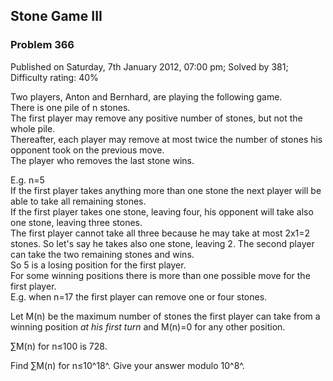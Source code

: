 Stone Game III
--------------

### Problem 366

Published on Saturday, 7th January 2012, 07:00 pm; Solved by 381;
Difficulty rating: 40%

Two players, Anton and Bernhard, are playing the following game.\
 There is one pile of n stones.\
 The first player may remove any positive number of stones, but not the
whole pile.\
 Thereafter, each player may remove at most twice the number of stones
his opponent took on the previous move.\
 The player who removes the last stone wins.

E.g. n=5\
 If the first player takes anything more than one stone the next player
will be able to take all remaining stones.\
 If the first player takes one stone, leaving four, his opponent will
take also one stone, leaving three stones.\
 The first player cannot take all three because he may take at most
2x1=2 stones. So let's say he takes also one stone, leaving 2. The
second player can take the two remaining stones and wins.\
 So 5 is a losing position for the first player.\
 For some winning positions there is more than one possible move for the
first player.\
 E.g. when n=17 the first player can remove one or four stones.

Let M(n) be the maximum number of stones the first player can take from
a winning position *at his first turn* and M(n)=0 for any other
position.

∑M(n) for n≤100 is 728.

Find ∑M(n) for n≤10^18^. Give your answer modulo 10^8^.
